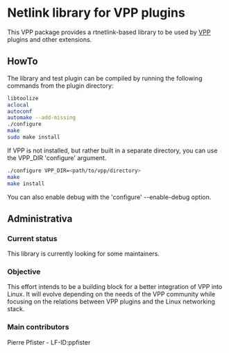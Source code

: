 # Netlink library for VPP plugins

This VPP package provides a rtnetlink-based library to be used by [VPP](http://fd.io/) plugins and other extensions.

## HowTo

The library and test plugin can be compiled by running the following commands from the plugin directory:
```bash
libtoolize
aclocal
autoconf
automake --add-missing
./configure
make
sudo make install
```

If VPP is not installed, but rather built in a separate directory, you can use the VPP_DIR 'configure' argument.

```bash
./configure VPP_DIR=<path/to/vpp/directory>
make
make install
```

You can also enable debug with the 'configure' --enable-debug option.



## Administrativa

### Current status

This library is currently looking for some maintainers.

### Objective

This effort intends to be a building block for a better integration of VPP into Linux.
It will evolve depending on the needs of the VPP community while focusing on the relations between VPP plugins and the Linux networking stack.

### Main contributors

Pierre Pfister - LF-ID:ppfister


